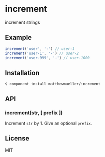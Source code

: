 
# increment

  increment strings

## Example

```js
increment('user', '-') // user-1
increment('user-1', '-') // user-2
increment('user-999', '-') // user-1000
```

## Installation

    $ component install matthewmueller/increment

## API

### increment(str, [ prefix ])

Increment `str` by 1. Give an optional `prefix`.

## License

  MIT
